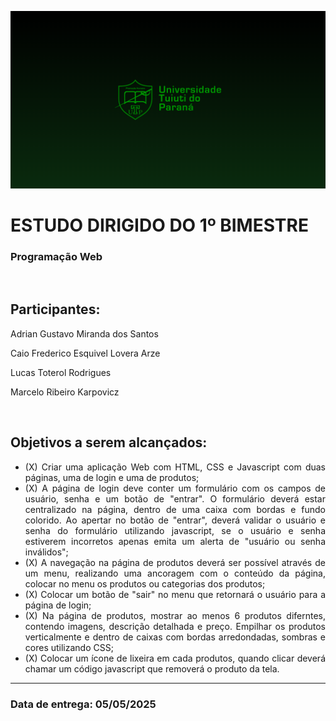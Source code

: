 ![tuiti](imgs/tuiti.png)

<h1>ESTUDO DIRIGIDO DO 1º BIMESTRE</h1>
<h3>Programação Web</h3>
<br>
<h2>Participantes:</h2>
<p>Adrian Gustavo Miranda dos Santos</p>
<p>Caio Frederico Esquivel Lovera Arze</p>
<p>Lucas Toterol Rodrigues</p>
<p>Marcelo Ribeiro Karpovicz</p>
<br>
<h2>Objetivos a serem alcançados:</h2>
<ul style="text-align: justify">
    <li>(X) Criar uma aplicação Web com HTML, CSS e Javascript com duas páginas, uma de login e uma de produtos;</li>
    <li>(X) A página de login deve conter um formulário com os campos de usuário, senha e um botão de "entrar". O formulário deverá estar centralizado na página, dentro de uma caixa com bordas e fundo colorido. Ao apertar no botão de "entrar", deverá validar o usuário e senha do formulário utilizando javascript, se o usuário e senha estiverem incorretos apenas emita um alerta de "usuário ou senha inválidos";</li>
    <li>(X) A navegação na página de produtos deverá ser possível através de um menu, realizando uma ancoragem com o conteúdo da página, colocar no menu os produtos ou categorias dos produtos;</li>
    <li>(X) Colocar um botão de "sair" no menu que retornará o usuário para a página de login;</li>
    <li>(X) Na página de produtos, mostrar ao menos 6 produtos diferntes, contendo imagens, descrição detalhada e preço. Empilhar os produtos verticalmente e dentro de caixas com bordas arredondadas, sombras e cores utilizando CSS;</li>
    <li>(X) Colocar um ícone de lixeira em cada produtos, quando clicar deverá chamar um código javascript que removerá o produto da tela.</li>
</ul>
<hr>
<h3>Data de entrega: 05/05/2025 </h3>
